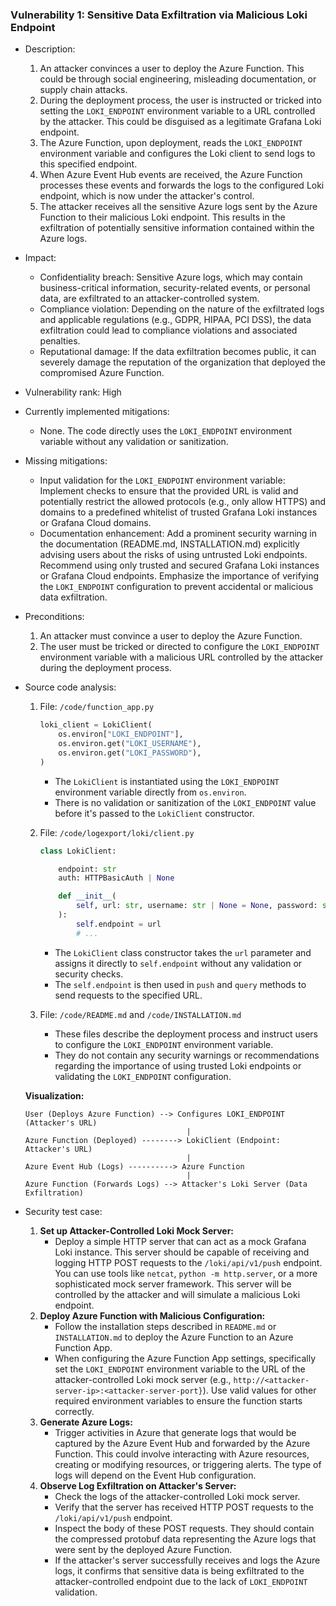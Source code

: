 ### Vulnerability 1: Sensitive Data Exfiltration via Malicious Loki Endpoint
- Description:
    1. An attacker convinces a user to deploy the Azure Function. This could be through social engineering, misleading documentation, or supply chain attacks.
    2. During the deployment process, the user is instructed or tricked into setting the `LOKI_ENDPOINT` environment variable to a URL controlled by the attacker. This could be disguised as a legitimate Grafana Loki endpoint.
    3. The Azure Function, upon deployment, reads the `LOKI_ENDPOINT` environment variable and configures the Loki client to send logs to this specified endpoint.
    4. When Azure Event Hub events are received, the Azure Function processes these events and forwards the logs to the configured Loki endpoint, which is now under the attacker's control.
    5. The attacker receives all the sensitive Azure logs sent by the Azure Function to their malicious Loki endpoint. This results in the exfiltration of potentially sensitive information contained within the Azure logs.
- Impact:
    - Confidentiality breach: Sensitive Azure logs, which may contain business-critical information, security-related events, or personal data, are exfiltrated to an attacker-controlled system.
    - Compliance violation: Depending on the nature of the exfiltrated logs and applicable regulations (e.g., GDPR, HIPAA, PCI DSS), the data exfiltration could lead to compliance violations and associated penalties.
    - Reputational damage: If the data exfiltration becomes public, it can severely damage the reputation of the organization that deployed the compromised Azure Function.
- Vulnerability rank: High
- Currently implemented mitigations:
    - None. The code directly uses the `LOKI_ENDPOINT` environment variable without any validation or sanitization.
- Missing mitigations:
    - Input validation for the `LOKI_ENDPOINT` environment variable: Implement checks to ensure that the provided URL is valid and potentially restrict the allowed protocols (e.g., only allow HTTPS) and domains to a predefined whitelist of trusted Grafana Loki instances or Grafana Cloud domains.
    - Documentation enhancement: Add a prominent security warning in the documentation (README.md, INSTALLATION.md) explicitly advising users about the risks of using untrusted Loki endpoints. Recommend using only trusted and secured Grafana Loki instances or Grafana Cloud endpoints. Emphasize the importance of verifying the `LOKI_ENDPOINT` configuration to prevent accidental or malicious data exfiltration.
- Preconditions:
    1. An attacker must convince a user to deploy the Azure Function.
    2. The user must be tricked or directed to configure the `LOKI_ENDPOINT` environment variable with a malicious URL controlled by the attacker during the deployment process.
- Source code analysis:
    1. File: `/code/function_app.py`
        ```python
        loki_client = LokiClient(
            os.environ["LOKI_ENDPOINT"],
            os.environ.get("LOKI_USERNAME"),
            os.environ.get("LOKI_PASSWORD"),
        )
        ```
        - The `LokiClient` is instantiated using the `LOKI_ENDPOINT` environment variable directly from `os.environ`.
        - There is no validation or sanitization of the `LOKI_ENDPOINT` value before it's passed to the `LokiClient` constructor.

    2. File: `/code/logexport/loki/client.py`
        ```python
        class LokiClient:

            endpoint: str
            auth: HTTPBasicAuth | None

            def __init__(
                self, url: str, username: str | None = None, password: str | None = None
            ):
                self.endpoint = url
                # ...
        ```
        - The `LokiClient` class constructor takes the `url` parameter and assigns it directly to `self.endpoint` without any validation or security checks.
        - The `self.endpoint` is then used in `push` and `query` methods to send requests to the specified URL.

    3. File: `/code/README.md` and `/code/INSTALLATION.md`
        - These files describe the deployment process and instruct users to configure the `LOKI_ENDPOINT` environment variable.
        - They do not contain any security warnings or recommendations regarding the importance of using trusted Loki endpoints or validating the `LOKI_ENDPOINT` configuration.

    **Visualization:**

    ```
    User (Deploys Azure Function) --> Configures LOKI_ENDPOINT (Attacker's URL)
                                        |
    Azure Function (Deployed) --------> LokiClient (Endpoint: Attacker's URL)
                                        |
    Azure Event Hub (Logs) ----------> Azure Function
                                        |
    Azure Function (Forwards Logs) --> Attacker's Loki Server (Data Exfiltration)
    ```

- Security test case:
    1. **Set up Attacker-Controlled Loki Mock Server:**
        - Deploy a simple HTTP server that can act as a mock Grafana Loki instance. This server should be capable of receiving and logging HTTP POST requests to the `/loki/api/v1/push` endpoint. You can use tools like `netcat`, `python -m http.server`, or a more sophisticated mock server framework. This server will be controlled by the attacker and will simulate a malicious Loki endpoint.
    2. **Deploy Azure Function with Malicious Configuration:**
        - Follow the installation steps described in `README.md` or `INSTALLATION.md` to deploy the Azure Function to an Azure Function App.
        - When configuring the Azure Function App settings, specifically set the `LOKI_ENDPOINT` environment variable to the URL of the attacker-controlled Loki mock server (e.g., `http://<attacker-server-ip>:<attacker-server-port}`). Use valid values for other required environment variables to ensure the function starts correctly.
    3. **Generate Azure Logs:**
        - Trigger activities in Azure that generate logs that would be captured by the Azure Event Hub and forwarded by the Azure Function. This could involve interacting with Azure resources, creating or modifying resources, or triggering alerts. The type of logs will depend on the Event Hub configuration.
    4. **Observe Log Exfiltration on Attacker's Server:**
        - Check the logs of the attacker-controlled Loki mock server.
        - Verify that the server has received HTTP POST requests to the `/loki/api/v1/push` endpoint.
        - Inspect the body of these POST requests. They should contain the compressed protobuf data representing the Azure logs that were sent by the deployed Azure Function.
        - If the attacker's server successfully receives and logs the Azure logs, it confirms that sensitive data is being exfiltrated to the attacker-controlled endpoint due to the lack of `LOKI_ENDPOINT` validation.